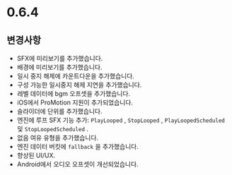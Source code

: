 # 0.6.4

## 변경사항

- SFX에 미리보기를 추가했습니다.
- 배경에 미리보기를 추가했습니다.
- 일시 중지 해제에 카운트다운을 추가했습니다.
- 구성 가능한 일시중지 해제 지연을 추가했습니다.
- 레벨 데이터에 bgm 오프셋을 추가했습니다.
- iOS에서 ProMotion 지원이 추가되었습니다.
- 슬라이더에 단위를 추가했습니다.
- 엔진에 루프 SFX 기능 추가: `PlayLooped` , `StopLooped` , `PlayLoopedScheduled` 및 `StopLoopedScheduled` .
- 없음 여유 유형을 추가했습니다.
- 엔진 데이터 버킷에 `fallback` 을 추가했습니다.
- 향상된 UI/UX.
- Android에서 오디오 오프셋이 개선되었습니다.
